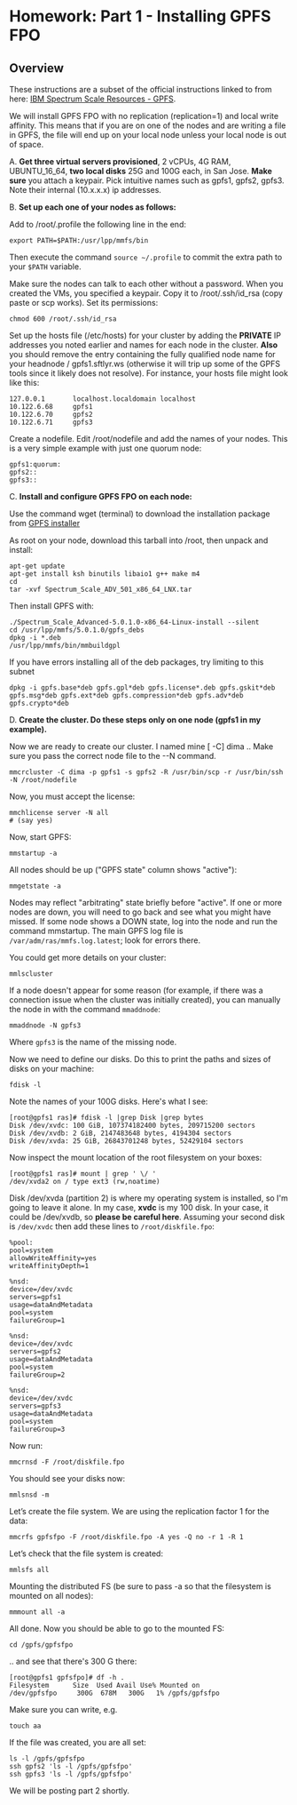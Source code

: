# Homework: Part 1 - Installing GPFS FPO

## Overview

These instructions are a subset of the official instructions linked to from here: [IBM Spectrum Scale Resources - GPFS](https://www.ibm.com/support/knowledgecenter/en/STXKQY_5.0.1/com.ibm.spectrum.scale.v5r01.doc/bl1ins_manuallyinstallingonlinux_packages.htm).


We will install GPFS FPO with no replication (replication=1) and local write affinity.  This means that if you are on one of the nodes and are writing a file in GPFS, the file will end up on your local node unless your local node is out of space.

A. __Get three virtual servers provisioned__, 2 vCPUs, 4G RAM, UBUNTU\_16\_64, __two local disks__ 25G and 100G each, in San Jose. __Make sure__ you attach a keypair.  Pick intuitive names such as gpfs1, gpfs2, gpfs3.  Note their internal (10.x.x.x) ip addresses.

B. __Set up each one of your nodes as follows:__

Add to /root/.profile the following line in the end:

    export PATH=$PATH:/usr/lpp/mmfs/bin
    
Then execute the command `source ~/.profile` to commit the extra path to your `$PATH` variable.

Make sure the nodes can talk to each other without a password.  When you created the VMs, you specified a keypair.  Copy it to /root/.ssh/id\_rsa (copy paste or scp works).  Set its permissions:

    chmod 600 /root/.ssh/id_rsa

Set up the hosts file (/etc/hosts) for your cluster by adding the __PRIVATE__ IP addresses you noted earlier and names for each node in the cluster.  __Also__ you should remove the entry containing the fully qualified node name for your headnode / gpfs1.sftlyr.ws (otherwise it will trip up some of the GPFS tools since it likely does not resolve). For instance, your hosts file might look like this:

    127.0.0.1 		localhost.localdomain localhost
    10.122.6.68		gpfs1
    10.122.6.70		gpfs2
    10.122.6.71		gpfs3

Create a nodefile.  Edit /root/nodefile and add the names of your nodes.  This is a very simple example with just one quorum node:

    gpfs1:quorum:
    gpfs2::
    gpfs3::

C. __Install and configure GPFS FPO on each node:__

Use the command wget (terminal) to download the installation package from [GPFS installer](https://dal05.objectstorage.softlayer.net/v1/AUTH_c93299cb-85f8-4361-b654-67c868bcb6f6/gpfs/Spectrum_Scale_ADV_501_x86_64_LNX.tar.gz)



As root on your node, download this tarball into /root, then unpack and install:
```
apt-get update
apt-get install ksh binutils libaio1 g++ make m4
cd
tar -xvf Spectrum_Scale_ADV_501_x86_64_LNX.tar
```
Then install GPFS with:
```
./Spectrum_Scale_Advanced-5.0.1.0-x86_64-Linux-install --silent
cd /usr/lpp/mmfs/5.0.1.0/gpfs_debs
dpkg -i *.deb
/usr/lpp/mmfs/bin/mmbuildgpl
```

If you have errors installing all of the deb packages, try limiting to this subnet
```
dpkg -i gpfs.base*deb gpfs.gpl*deb gpfs.license*.deb gpfs.gskit*deb 
gpfs.msg*deb gpfs.ext*deb gpfs.compression*deb gpfs.adv*deb gpfs.crypto*deb
```

D. __Create the cluster.  Do these steps only on one node (gpfs1 in my example).__

Now we are ready to create our cluster.  I named mine \[ -C\] dima .. Make sure you pass the correct node file to the --N command.

    mmcrcluster -C dima -p gpfs1 -s gpfs2 -R /usr/bin/scp -r /usr/bin/ssh -N /root/nodefile

Now, you must accept the license:

    mmchlicense server -N all
    # (say yes)

Now, start GPFS:

    mmstartup -a

All nodes should be up ("GPFS state" column shows "active"):

    mmgetstate -a

Nodes may reflect "arbitrating" state briefly before "active".  If one or more nodes are down, you will need to go back and see what you might have missed. If some node shows a DOWN state, log into the node and run the command  mmstartup. The main GPFS log file is `/var/adm/ras/mmfs.log.latest`; look for errors there.

You could get more details on your cluster:

    mmlscluster

If a node doesn't appear for some reason (for example, if there was a connection issue when the cluster was initially created), you can manually the node in with the command `mmaddnode`:
    
    mmaddnode -N gpfs3

Where `gpfs3` is the name of the missing node.

Now we need to define our disks. Do this to print the paths and sizes of disks on your machine:

    fdisk -l

Note the names of your 100G disks. Here's what I see:

    [root@gpfs1 ras]# fdisk -l |grep Disk |grep bytes
    Disk /dev/xvdc: 100 GiB, 107374182400 bytes, 209715200 sectors
    Disk /dev/xvdb: 2 GiB, 2147483648 bytes, 4194304 sectors
    Disk /dev/xvda: 25 GiB, 26843701248 bytes, 52429104 sectors

Now inspect the mount location of the root filesystem on your boxes:

    [root@gpfs1 ras]# mount | grep ' \/ '
    /dev/xvda2 on / type ext3 (rw,noatime)

Disk /dev/xvda (partition 2) is where my operating system is installed, so I'm going to leave it alone.  In my case, __xvdc__ is my 100 disk.  In your case, it could be /dev/xvdb, so __please be careful here__.  Assuming your second disk is `/dev/xvdc` then add these lines to `/root/diskfile.fpo`:

    %pool:
    pool=system
    allowWriteAffinity=yes
    writeAffinityDepth=1

    %nsd:
    device=/dev/xvdc
    servers=gpfs1
    usage=dataAndMetadata
    pool=system
    failureGroup=1

    %nsd:
    device=/dev/xvdc
    servers=gpfs2
    usage=dataAndMetadata
    pool=system
    failureGroup=2

    %nsd:
    device=/dev/xvdc
    servers=gpfs3
    usage=dataAndMetadata
    pool=system
    failureGroup=3

Now run:

    mmcrnsd -F /root/diskfile.fpo

You should see your disks now:

    mmlsnsd -m

Let’s create the file system.  We are using the replication factor 1 for the data:

    mmcrfs gpfsfpo -F /root/diskfile.fpo -A yes -Q no -r 1 -R 1

Let’s check that the file system is created:

    mmlsfs all

Mounting the distributed FS (be sure to pass -a so that the filesystem is mounted on all nodes):

    mmmount all -a

All done.  Now you should be able to go to the mounted FS:

    cd /gpfs/gpfsfpo

.. and see that there's 300 G there:

    [root@gpfs1 gpfsfpo]# df -h .
    Filesystem      Size  Used Avail Use% Mounted on
    /dev/gpfsfpo     300G  678M   300G   1% /gpfs/gpfsfpo

Make sure you can write, e.g.

    touch aa

If the file was created, you are all set:

    ls -l /gpfs/gpfsfpo
    ssh gpfs2 'ls -l /gpfs/gpfsfpo'
    ssh gpfs3 'ls -l /gpfs/gpfsfpo'

We will be posting part 2 shortly.
